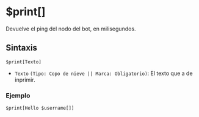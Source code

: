 # $print[]


Devuelve el ping del nodo del bot, en milisegundos.

## Sintaxis
```
$print[Texto]
```

- `Texto`  `(Tipo: Copo de nieve || Marca: Obligatorio)`: El texto que a de inprimir.

### Ejemplo
```
$print[Hello $username[]]
```


